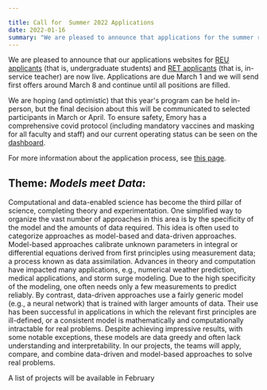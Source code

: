 ```yaml
---

title: Call for  Summer 2022 Applications
date: 2022-01-16
summary: "We are pleased to announce that applications for the summer research experience 2022 can now be submitted through mathprograms. Applications are due March 1 and we will send first offers around March 8 and continue until all positions are filled. Our theme this year is 'Models meet Data' and a list of projects will be posted in February."
---
```


We are pleased to announce that our applications websites for [REU applicants](https://www.mathprograms.org/db/programs/1215) (that is, undergraduate students) and [RET applicants](https://www.mathprograms.org/db/programs/1214) (that is, in-service teacher)  are now live. Applications are due March 1 and we will send first offers around March 8 and continue until all positions are filled.

We are hoping (and optimistic) that this year's program can be held in-person, but the final decision about this will be communicated to selected participants in March or April. To ensure safety, Emory has a comprehensive covid protocol (including mandatory vaccines and masking for all faculty and staff) and our current operating status can be seen on the [dashboard](https://www.emory.edu/forward/covid-19/dashboard/index.html). 

For more information about the application process, see [this page](../../apply/).


## Theme: *Models meet Data*:

Computational and data-enabled science has become the third pillar of science, completing theory and experimentation. One simplified way to organize the vast number of approaches in this area is by the specificity of the model and the amounts of data required. This idea is often used to categorize approaches as model-based and data-driven approaches.  Model-based approaches calibrate unknown parameters in integral or differential equations derived from first principles using measurement data; a process known as data assimilation. Advances in theory and computation have impacted many applications, e.g., numerical weather prediction, medical applications, and storm surge modeling. Due to the high specificity of the modeling, one often needs only a few measurements to predict reliably. By contrast, data-driven approaches use a fairly generic model (e.g., a neural network) that is trained with larger amounts of data. Their use has been successful in applications in which the relevant first principles are ill-defined, or a consistent model is mathematically and computationally intractable for real problems. Despite achieving impressive results, with some notable exceptions, these models are data greedy and often lack understanding and interpretability. In our projects, the teams will apply, compare, and combine data-driven and model-based approaches to solve real problems.

A list of projects will be available in February
